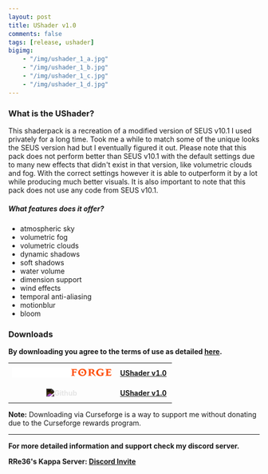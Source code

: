 ```yaml
---
layout: post
title: UShader v1.0
comments: false
tags: [release, ushader]
bigimg: 
    - "/img/ushader_1_a.jpg"
    - "/img/ushader_1_b.jpg"
    - "/img/ushader_1_c.jpg"
    - "/img/ushader_1_d.jpg"
---
```


### **What is the UShader?**

This shaderpack is a recreation of a modified version of SEUS v10.1 I used privately for a long time. Took me a while to match some of the unique looks the SEUS version had but I eventually figured it out. Please note that this pack does not perform better than SEUS v10.1 with the default settings due to many new effects that didn't exist in that version, like volumetric clouds and fog. With the correct settings however it is able to outperform it by a lot while producing much better visuals. It is also important to note that this pack does not use any code from SEUS v10.1.

##### **What features does it offer?**

* atmospheric sky
* volumetric fog
* volumetric clouds
* dynamic shadows
* soft shadows
* water volume
* dimension support
* wind effects
* temporal anti-aliasing
* motionblur
* bloom


### **Downloads**

**By downloading you agree to the terms of use as detailed [here](https://rre36.github.io/glProjectsWeb/license/).**

<table style="width:65%; border:none; background:none">
    <tr style="border:none; background:none; height: 40px">
        <th style="width:40%; border:none; background:none">
            <a href="https://www.curseforge.com/minecraft/customization/ushader">
            <img alt="Curseforge" style="max-width:200px" src="https://raw.githubusercontent.com/rre36/rre36.github.io/master/img/curseforge.png"></a>
        </th>
        <th style="width:40%; border:none; background:none">
            <a href="https://www.curseforge.com/minecraft/customization/ushader/files/2886021">UShader v1.0</a>
        </th>
    </tr>
    <tr style="border:none; background:none; height: 40px">
        <th style="width:40%; border:none; background:none">
            <img alt="Github" style="max-width:100px; filter:invert(100%)" src="https://github.githubassets.com/images/modules/logos_page/GitHub-Logo.png">
        </th>
        <th style="width:40%; border:none; background:none">
            <a href="https://github.com/rre36/glsl_ushader/releases/download/v1.0/UShader_v1.0.zip">UShader v1.0</a>
        </th>
    </tr>
</table>

**Note:** Downloading via Curseforge is a way to support me without donating due to the Curseforge rewards program.

***

**For more detailed information and support check my discord server.**

**RRe36's Kappa Server: [Discord Invite](https://discord.gg/y5xzQ6H)**